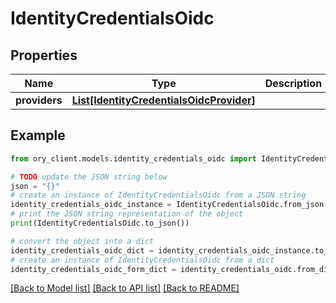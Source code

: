 # IdentityCredentialsOidc


## Properties

Name | Type | Description | Notes
------------ | ------------- | ------------- | -------------
**providers** | [**List[IdentityCredentialsOidcProvider]**](IdentityCredentialsOidcProvider.md) |  | [optional] 

## Example

```python
from ory_client.models.identity_credentials_oidc import IdentityCredentialsOidc

# TODO update the JSON string below
json = "{}"
# create an instance of IdentityCredentialsOidc from a JSON string
identity_credentials_oidc_instance = IdentityCredentialsOidc.from_json(json)
# print the JSON string representation of the object
print(IdentityCredentialsOidc.to_json())

# convert the object into a dict
identity_credentials_oidc_dict = identity_credentials_oidc_instance.to_dict()
# create an instance of IdentityCredentialsOidc from a dict
identity_credentials_oidc_form_dict = identity_credentials_oidc.from_dict(identity_credentials_oidc_dict)
```
[[Back to Model list]](../README.md#documentation-for-models) [[Back to API list]](../README.md#documentation-for-api-endpoints) [[Back to README]](../README.md)


